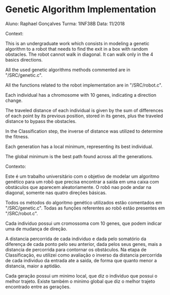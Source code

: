 # Genetic Algorithm Implementation
Aluno: Raphael Gonçalves
Turma: 1INF38B
Data: 11/2018

Context:

This is an undergraduate work which consists in modeling a genetic algorithm to a robot that needs to find the exit in a box with random obstacles. The robot cannot walk in diagonal. It can walk only in the 4 basics directions.

All the used genetic algorithms methods commented are in "/SRC/genetic.c".

All the functions related to the robot implementation are in "/SRC/robot.c".

Each individual has a chromosome with 10 genes, indicating a direction change.

The traveled distance of each individual is given by the sum of differences of each point by its previous position, stored in its genes, plus the traveled distance to bypass the obstacles.

In the Classification step, the inverse of distance was utilized to determine the fitness.

Each generation has a local minimum, representing its best individual.

The global minimum is the best path found across all the generations.

Contexto:

Este é um trabalho universitário com o objetivo de modelar um algoritmo genético para um robô que precisa encontrar a saída em uma caixa com obstáculos que aparecem aleatoriamente. O robô nao pode andar na diagonal, somente nas quatro direções básicas.

Todos os métodos do algoritmo genético utilizados estão comentados em "/SRC/genetic.c".
Todas as funções referentes ao robô estão presentes em "/SRC/robot.c".

Cada individuo possui um cromossoma com 10 genes, que podem indicar uma de mudança de direção.

A distancia percorrida de cada individuo e dada pelo somatório da diferença de cada ponto pelo
seu anterior, dada pelos seus genes, mais a distancia de percorrida para contornar os
obstáculos.
Na etapa de Classificação, eu utilizei como avaliação o inverso da distancia
percorrida de cada individuo da entrada ate a saida, de forma que quanto menor a distancia,
maior a aptidão.

Cada geração possui um minimo local, que diz o individuo que possui o melhor trajeto.
Existe também o minimo global que diz o melhor trajeto encontrado entre as gerações.
